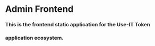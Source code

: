# Admin Frontend
### This is the frontend static application for the Use-IT Token
### application ecosystem.
